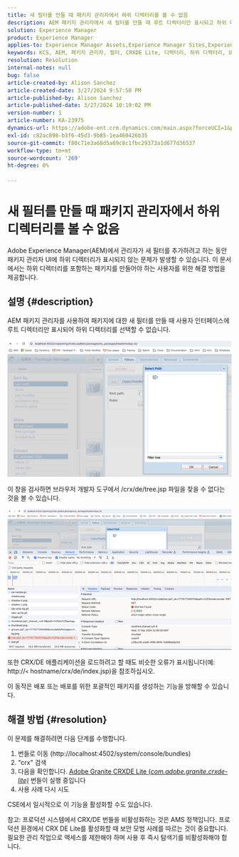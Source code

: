 ```yaml
---
title: 새 필터를 만들 때 패키지 관리자에서 하위 디렉터리를 볼 수 없음
description: AEM 패키지 관리자에서 새 필터를 만들 때 루트 디렉터리만 표시되고 하위 디렉터리는 표시되지 않습니다.
solution: Experience Manager
product: Experience Manager
applies-to: Experience Manager Assets,Experience Manager Sites,Experience Manager 6.5,Experience Manager
keywords: KCS, AEM, 패키지 관리자, 필터, CRXDE Lite, 디렉터리, 하위 디렉터리, UI, 패키지 빌더
resolution: Resolution
internal-notes: null
bug: false
article-created-by: Alison Sanchez
article-created-date: 3/27/2024 9:57:50 PM
article-published-by: Alison Sanchez
article-published-date: 3/27/2024 10:19:02 PM
version-number: 1
article-number: KA-23975
dynamics-url: https://adobe-ent.crm.dynamics.com/main.aspx?forceUCI=1&pagetype=entityrecord&etn=knowledgearticle&id=3b47fa08-85ec-ee11-a203-6045bd03c412
exl-id: c82ac898-b3f6-45d3-9b85-1ea460426b35
source-git-commit: f80c71e3a68d5a69c8c1fbc29373a1d677d36537
workflow-type: tm+mt
source-wordcount: '269'
ht-degree: 0%

---
```


# 새 필터를 만들 때 패키지 관리자에서 하위 디렉터리를 볼 수 없음


Adobe Experience Manager(AEM)에서 관리자가 새 필터를 추가하려고 하는 동안 패키지 관리자 UI에 하위 디렉터리가 표시되지 않는 문제가 발생할 수 있습니다. 이 문서에서는 하위 디렉터리를 포함하는 패키지를 만들어야 하는 사용자를 위한 해결 방법을 제공합니다.

## 설명 {#description}


AEM 패키지 관리자를 사용하여 패키지에 대한 새 필터를 만들 때 사용자 인터페이스에 루트 디렉터리만 표시되어 하위 디렉터리를 선택할 수 없습니다.

![](assets/___bce0bedb-87ec-ee11-a203-6045bd03c412___.png)

이 창을 검사하면 브라우저 개발자 도구에서 /crx/de/tree.jsp 파일을 찾을 수 없다는 것을 볼 수 있습니다.

![](assets/___e0e0bedb-87ec-ee11-a203-6045bd03c412___.png)

또한 CRX/DE 애플리케이션을 로드하려고 할 때도 비슷한 오류가 표시됩니다(예: http://`<` hostname/crx/de/index.jsp)을 참조하십시오.

이 동작은 배포 또는 배포를 위한 포괄적인 패키지를 생성하는 기능을 방해할 수 있습니다.


## 해결 방법 {#resolution}


이 문제를 해결하려면 다음 단계를 수행합니다.

1. 번들로 이동 (http://localhost:4502/system/console/bundles)
2. &quot;crx&quot; 검색
3. 다음을 확인합니다. [Adobe Granite CRXDE Lite (*com.adobe.granite.crxde-lite)*](http://localhost:4502/system/console/bundles/241) 번들이 실행 중입니다
4. 사용 사례 다시 시도


CSE에서 일시적으로 이 기능을 활성화할 수도 있습니다.

참고: 프로덕션 시스템에서 CRX/DE 번들을 비활성화하는 것은 AMS 정책입니다. 프로덕션 환경에서 CRX DE Lite를 활성화할 때 보안 모범 사례를 따르는 것이 중요합니다. 필요한 관리 작업으로 액세스를 제한해야 하며 사용 후 즉시 탐색기를 비활성화해야 합니다.
